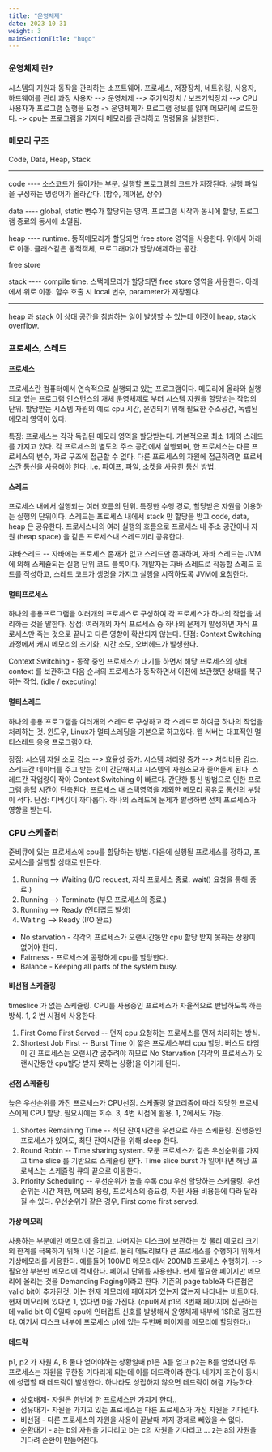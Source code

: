 ```yaml
---
title: "운영체제"
date: 2023-10-31
weight: 3
mainSectionTitle: "hugo"
---
```

### 운영체제 란?
시스템의 지원과 동작을 관리하는 소프트웨어. 
프로세스, 저장장치, 네트워킹, 사용자, 하드웨어를 관리
과정
사용자 --> 운영체제 --> 주기억장치 / 보조기억장치 --> CPU
사용자가 프로그램 실행을 요청 -> 운영체제가 프로그램 정보를 읽어 메모리에 로드한다. -> cpu는 프로그램을 가져다 메모리를 관리하고 명령물을 실행한다.

### 메모리 구조
Code, Data, Heap, Stack

___

code ---- 소스코드가 들어가는 부분. 실행할 프로그램의 코드가 저장된다. 실행 파일을 구성하는 명령어가 올라간다. (함수, 제어문, 상수)

data ---- global, static 변수가 할당되는 영역. 프로그램 시작과 동시에 할당, 프로그램 종료와 동시에 소멸됨.

heap            ---- runtime. 동적메모리가 할당되면 free store 영역을 사용한다. 위에서 아래로 이동. 클래스같은 동적객체, 프로그래머가 할당/해제하는 공간.

free store

stack          ---- compile time.  스택메모리가 할당되면 free store 영역을 사용한다. 아래에서 위로 이동. 함수 호출 시 local 변수, parameter가 저장된다.

___

heap 과 stack 이 상대 공간을 침범하는 일이 발생할 수 있는데 이것이 heap, stack overflow.

### 프로세스, 스레드
#### 프로세스
프로세스란 컴퓨터에서 연속적으로 실행되고 있는 프로그램이다. 메모리에 올라와 실행되고 있는 프로그램 인스턴스의 개체 운영체제로 부터 시스템 자원을 할당받는 작업의 단위. 할당받는 시스템 자원의 예로 cpu 시간, 운영되기 위해 필요한 주소공간, 독립된 메모리 영역이 있다.

특징: 프로세스는 각각 독립된 메모리 영역을 할당받는다. 기본적으로 최소 1개의 스레드를 가지고 있다. 각 프로세스의 별도의 주소 공간에서 실행되며, 한 프로세스는 다른 프로세스의 변수, 자료 구조에 접근할 수 없다. 다른 프로세스의 자원에 접근하려면 프로세스간 통신을 사용해야 한다. i.e. 파이프, 파일, 소켓을 사용한 통신 방법.

#### 스레드
프로세스 내에서 실행되는 여러 흐름의 단위. 특정한 수행 경로, 할당받은 자원을 이용하는 실행의 단위이다. 
스레드는 프로세스 내에서 stack 만 할당을 받고 code, data, heap 은 공유한다. 프로세스내의 여러 실행의 흐름으로 프로세스 내 주소 공간이나 자원 (heap space) 을 같은 프로세스내 스레드끼리 공유한다. 

자바스레드 -- 자바에는 프로세스 존재가 없고 스레드만 존재하며, 자바 스레드는 JVM 에 의해 스케쥴되는 실행 단위 코드 블록이다. 개발자는 자바 스레드로 작동할 스레드 코드를 작성하고, 스레드 코드가 생명을 가지고 실행을 시작하도록 JVM에 요청한다.

#### 멀티프로세스
하나의 응용프로그램을 여러개의 프로세스로 구성하여 각 프로세스가 하나의 작업을 처리하는 것을 말한다.
장점: 여러개의 자식 프로세스 중 하나의 문제가 발생하면 자식 프로세스만 죽는 것으로 끝나고 다른 영향이 확산되지 않는다.
단점: Context Switching 과정에서 캐시 메모리의 초기화, 시간 소모, 오버헤드가 발생한다. 

Context Switching - 동작 중인 프로세스가 대기를 하면서 해당 프로세스의 상태 context 를 보관하고 다음 순서의 프로세스가 동작하면서 이전에 보관했던 상태를 복구하는 작업. (idle / executing)

#### 멀티스레드
하나의 응용 프로그램을 여러개의 스레드로 구성하고 각 스레드로 하여금 하나의 작업을 처리하는 것. 윈도우, Linux가 멀티스레딩을 기본으로 하고있다. 웹 서버는 대표적인 멀티스레드 응용 프로그램이다. 

장점: 시스템 자원 소모 감소 --> 효율성 증가. 시스템 처리량 증가 --> 처리비용 감소. 스레드간 데이터를 주고 받는 것이 간단해지고 시스템의 자원소모가 줄어들게 된다. 스레드간 작업량이 작아 Context Switching 이 빠르다.
간단한 통신 방법으로 인한 프로그램 응답 시간이 단축된다. 프로세스 내 스택영역을 제외한 메모리 공유로 통신의 부담이 적다.
단점:  디버깅이 까다롭다. 하나의 스레드에 문제가 발생하면 전체 프로세스가 영향을 받는다.

### CPU 스케쥴러
준비큐에 있는 프로세스에 cpu를 할당하는 방법. 다음에 실행될 프로세스를 정하고, 프로세스를 실행할 상태로 만든다. 
1. Running --> Waiting (I/O request, 자식 프로세스 종료. wait() 요청을 통해 종료.)
2. Running --> Terminate (부모 프로세스의 종료.)
3. Running --> Ready (인터럽트 발생)
4. Waiting --> Ready (I/O 완료)

* No starvation - 각각의 프로세스가 오랜시간동안 cpu 할당 받지 못하는 상황이 없어야 한다.
* Fairness - 프로세스에 공평하게 cpu를 할당한다.
* Balance - Keeping all parts of the system busy.

#### 비선점 스케쥴링
timeslice 가 없는 스케쥴링. CPU를 사용중인 프로세스가 자율적으로 반납하도록 하는 방식. 1, 2 번 시점에 사용한다. 
1. First Come First Served -- 먼저 cpu 요청하는 프로세스를 먼저 처리하는 방식. 
2. Shortest Job First -- Burst Time 이 짧은 프로세스부터 cpu 할당. 버스트 타임이 긴 프로세스는 오랜시간 굶주려야 하므로 No Starvation (각각의 프로세스가 오랜시간동안 cpu할당 받지 못하는 상황)을 어기게 된다. 

#### 선점 스케쥴링
높은 우선순위를 가진 프로세스가 CPU선점. 스케쥴링 알고리즘에 따라 적당한 프로세스에게 CPU 할당. 필요시에는 회수. 3, 4번 시점에 활용. 1, 2에서도 가능.
1. Shortes Remaining Time -- 최단 잔여시간을 우선으로 하는 스케쥴링. 진행중인 프로세스가 있어도, 최단 잔여시간을 위해 sleep 한다.
2. Round Robin -- Time sharing system. 모둔 프로세스가 같은 우선순위를 가지고 time slice 를 기반으로 스케쥴링 한다. Time slice burst 가 일어나면 해당 프로세스는 스케쥴링 큐의 끝으로 이동한다.
3. Priority Scheduling -- 우선순위가 높을 수록 cpu 우선 할당하는 스케쥴링. 우선순위는 시간 제한, 메모리 용량, 프로세스의 중요성, 자원 사용 비용등에 따라 달라질 수 있다. 우선순위가 같은 경우, First come first served. 

#### 가상 메모리
사용하는 부분에만 메모리에 올리고, 나머지는 디스크에 보관하는 것 
물리 메모리 크기의 한계를 극복하기 위해 나온 기술로, 물리 메모리보다 큰 프로세스를 수행하기 위해서 가상메모리를 사용한다. 예를들어 100MB 메모리에서 200MB 프로세스 수행하기. 
--> 필요한 부분만 메모리에 적재한다. 페이지 단위를 사용한다. 현제 필요한 페이지만 메모리에 올리는 것을 Demanding Paging이라고 한다. 기존의 page table과 다른점은 valid bit이 추가된것. 이는 현재 메모리에 페이지가 있는지 없는지 나타내는 비트이다. 현재 메모리에 있다면 1, 없다면 0을 가진다. (cpu에서 p1의 3번째 페이지에 접근하는데 valid bit 이 0일때 cpu에 인터럽트 신호를 발생해서 운영체제 내부에 1SR로 점프한다. 여기서 디스크 내부에 프로세스 p1에 있는 두번째 페이지를 메모리에 할당한다.)

#### 데드락
p1, p2 가 자원 A, B 둘다 얻어야하는 상황일때 p1은 A를 얻고 p2는 B를 얻었다면 두 프로세스는 자원을 무한정 기다리게 되는데 이를 데드락이라 한다. 네가지 조건이 동시에 성립할 때 데드락이 발생한다. 하나라도 성립하지 않으면 데드락이 해결 가능하다. 
* 상호배제- 자원은 한번에 한 프로세스만 가지게 한다..
* 점유대기- 자원을 가지고 있는 프로세스는 다른 프로세스가 가진 자원을 기다린다.
* 비선점 - 다른 프로세스의 자원을 사용이 끝날때 까지 강제로 빼았을 수 없다. 
* 순환대기 - a는 b의 자원을 기다리고 b는 c의 자원을 기다리고 ... z는 a의 자원을 기다려 순환이 만들어진다.

####